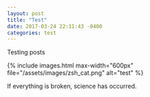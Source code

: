 ```yaml
---
layout: post
title: "Test"
date: 2017-03-24 22:11:43 -0400
categories: test
---
```

Testing posts

{% include images.html max-width="600px" file="/assets/images/zsh_cat.png" alt="test" %}

If everything is broken, science has occurred.

